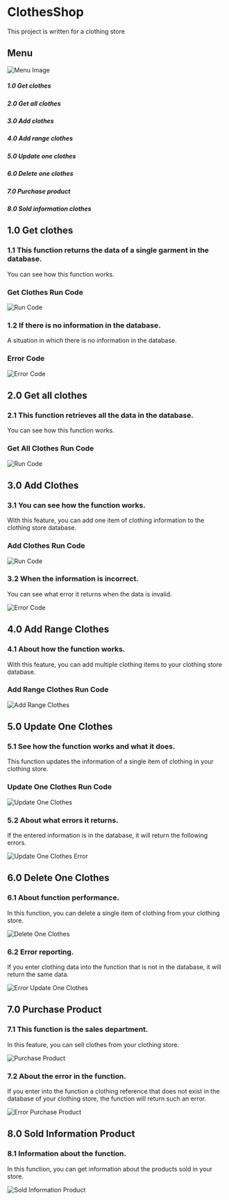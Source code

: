 # ClothesShop
This project is written for a clothing store

## Menu
![Menu Image](/Image/Menu.png)
##### 1.0 Get clothes
##### 2.0 Get all clothes
##### 3.0 Add clothes
##### 4.0 Add range clothes
##### 5.0 Update one clothes
##### 6.0 Delete one clothes
##### 7.0 Purchase product
##### 8.0 Sold information clothes

## 1.0 Get clothes
### 1.1 This function returns the data of a single garment in the database.
You can see how this function works.

### Get Clothes Run Code

![Run Code](/Image/Get-Clothes.gif)

### 1.2 If there is no information in the database.
A situation in which there is no information in the database.

### Error Code

![Error Code](/Image/Error-Get-Clothes.gif)

## 2.0 Get all clothes
### 2.1 This function retrieves all the data in the database.
You can see how this function works.

### Get All Clothes Run Code

![Run Code](/Image/Get-All-Clothes.gif)

## 3.0 Add Clothes
### 3.1 You can see how the function works.
With this feature, you can add one item of clothing information to the clothing store database.

### Add Clothes Run Code

![Run Code](/Image/Add-Clothes.gif)

### 3.2 When the information is incorrect.
You can see what error it returns when the data is invalid.

![Error Code](/Image/Error-Add-Clothes.gif)

## 4.0 Add Range Clothes
### 4.1 About how the function works.
With this feature, you can add multiple clothing items to your clothing store database.

### Add Range Clothes Run Code

![Add Range Clothes](/Image/Add-Range-Clothes.gif)

## 5.0 Update One Clothes
### 5.1 See how the function works and what it does.
This function updates the information of a single item of clothing in your clothing store.

### Update One Clothes Run Code

![Update One Clothes](/Image/Update-One-Clothes.gif)

### 5.2 About what errors it returns.
If the entered information is in the database, it will return the following errors.

![Update One Clothes Error](/Image/Error-Update-One-Clothes.gif)

## 6.0 Delete One Clothes
### 6.1 About function performance.
In this function, you can delete a single item of clothing from your clothing store.

![Delete One Clothes](/Image/Delete-One-Clothes.gif)

### 6.2 Error reporting.
If you enter clothing data into the function that is not in the database, it will return the same data.

![Error Update One Clothes](/Image/Error-Delete-One-Clothes.gif)

## 7.0 Purchase Product
### 7.1 This function is the sales department.
In this feature, you can sell clothes from your clothing store.

![Purchase Product](/Image/Purchase-Clothes.gif)

### 7.2 About the error in the function.
If you enter into the function a clothing reference that does not exist in the database of your clothing store, the function will return such an error.

![Error Purchase Product](/Image/)

## 8.0 Sold Information Product
### 8.1 Information about the function.
In this function, you can get information about the products sold in your store.

![Sold Information Product](/Image/Sold-Information-Product.gif)

